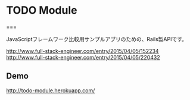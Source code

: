 # TODO Module

===

JavaScriptフレームワーク比較用サンプルアプリのための、Rails製APIです。

http://www.full-stack-engineer.com/entry/2015/04/05/152234  
http://www.full-stack-engineer.com/entry/2015/04/05/220432

## Demo

http://todo-module.herokuapp.com/
